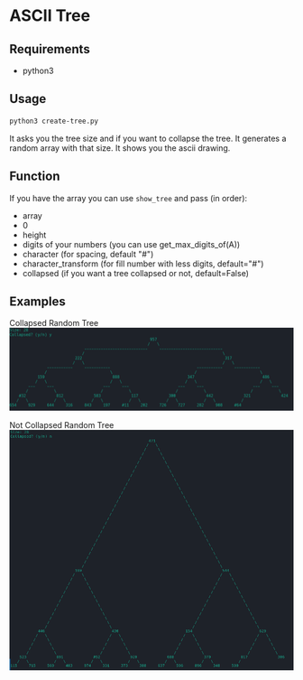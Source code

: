 # ASCII Tree

## Requirements

- python3

## Usage

```bash
python3 create-tree.py
```


It asks you the tree size and if you want to collapse the tree. 
It generates a random array with that size.
It shows you the ascii drawing.

## Function
If you have the array you can use `show_tree` and pass (in order):
  - array
  - 0
  - height
  - digits of your numbers (you can use get_max_digits_of(A))
  - character (for spacing, default "#")
  - character_transform (for fill number with less digits, default="#")
  - collapsed (if you want a tree collapsed or not, default=False)

## Examples
Collapsed Random Tree 
![Collapsed](imgs/collapsed.png)

Not Collapsed Random Tree
![Not collapsed](imgs/not-collapsed.png)


